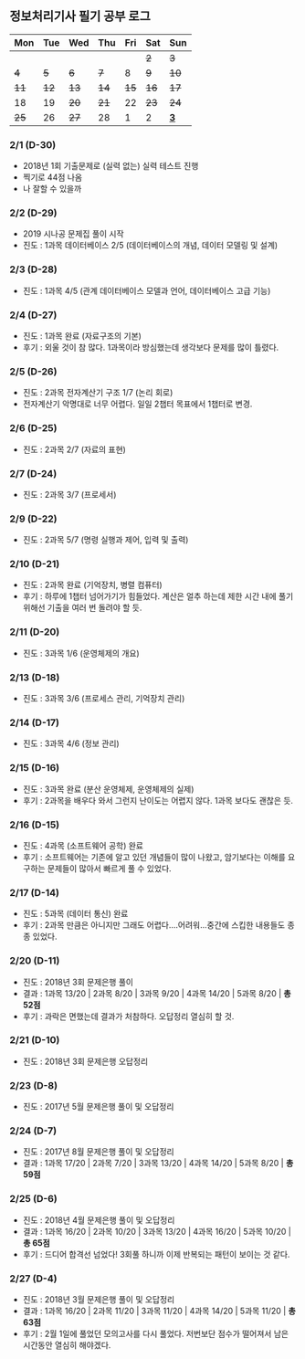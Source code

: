 ## 정보처리기사 필기 공부 로그

| Mon  | Tue  | Wed  | Thu  | Fri  | Sat  | Sun          |
| ---- | ---- | ---- | ---- | ---- | ---- | ------------ |
|      |      |      |      |      | <del>2</del>    | <del>3</del>            |
| <del>4</del>    | <del>5</del>    | <del>6</del>    | <del>7</del>    | 8    | <del>9</del>    | <del>10</del>           |
| <del>11</del>   | <del>12</del>   | <del>13</del>   | <del>14</del>   | <del>15</del>   | <del>16</del>   | <del>17</del>           |
| 18   | 19   | <del>20</del>   | <del>21</del>   | 22   | <del>23</del>   | <del>24</del>           |
| <del>25</del>   | 26   | <del>27</del>   | 28   | 1    | 2    | <u>**3**</u> |



### 2/1 (D-30)

- 2018년 1회 기출문제로 (실력 없는) 실력 테스트 진행
- 찍기로 44점 나옴
- 나 잘할 수 있을까



### 2/2 (D-29)

- 2019 시나공 문제집 풀이 시작
- 진도 : 1과목 데이터베이스 2/5 (데이터베이스의 개념, 데이터 모델링 및 설계)



### 2/3 (D-28)

- 진도 : 1과목 4/5 (관계 데이터베이스 모델과 언어, 데이터베이스 고급 기능)



### 2/4 (D-27)

- 진도 : 1과목 완료 (자료구조의 기본)
- 후기 : 외울 것이 참 많다. 1과목이라 방심했는데 생각보다 문제를 많이 틀렸다.



### 2/5 (D-26)

- 진도 : 2과목 전자계산기 구조 1/7 (논리 회로)
- 전자계산기 악명대로 너무 어렵다. 일일 2챕터 목표에서 1챕터로 변경.



### 2/6 (D-25)

- 진도 : 2과목 2/7 (자료의 표현)



### 2/7 (D-24)

- 진도 : 2과목 3/7 (프로세서)



### 2/9 (D-22)

- 진도 : 2과목 5/7 (명령 실행과 제어, 입력 및 출력)



### 2/10 (D-21)

- 진도 : 2과목 완료 (기억장치, 병렬 컴퓨터)
- 후기 : 하루에 1챕터 넘어가기가 힘들었다. 계산은 얼추 하는데 제한 시간 내에 풀기 위해선 기출을 여러 번 돌려야 할 듯.


### 2/11 (D-20)

- 진도 : 3과목 1/6 (운영체제의 개요)



### 2/13 (D-18)

- 진도 : 3과목 3/6 (프로세스 관리, 기억장치 관리)



### 2/14 (D-17)

- 진도 : 3과목 4/6 (정보 관리)



### 2/15 (D-16)

- 진도 : 3과목 완료 (분산 운영체제, 운영체제의 실제)
- 후기 : 2과목을 배우다 와서 그런지 난이도는 어렵지 않다. 1과목 보다도 괜찮은 듯.


### 2/16 (D-15)

- 진도 : 4과목 (소프트웨어 공학) 완료
- 후기 : 소프트웨어는 기존에 알고 있던 개념들이 많이 나왔고, 암기보다는 이해를 요구하는 문제들이 많아서 빠르게 풀 수 있었다. 


### 2/17 (D-14)

- 진도 : 5과목 (데이터 통신) 완료
- 후기 : 2과목 만큼은 아니지만 그래도 어렵다....어려워...중간에 스킵한 내용들도 종종 있었다.



### 2/20 (D-11)

- 진도 : 2018년 3회 문제은행 풀이
- 결과 : 1과목 13/20 | 2과목 8/20 | 3과목 9/20 | 4과목 14/20 | 5과목 8/20 | <b>총 52점</b>
- 후기 : 과락은 면했는데 결과가 처참하다. 오답정리 열심히 할 것.



### 2/21 (D-10)

- 진도 : 2018년 3회 문제은행 오답정리



### 2/23 (D-8)

- 진도 : 2017년 5월 문제은행 풀이 및 오답정리



### 2/24 (D-7)

- 진도 : 2017년 8월 문제은행 풀이 및 오답정리
- 결과 : 1과목 17/20 | 2과목 7/20 | 3과목 13/20 | 4과목 14/20 | 5과목 8/20 | <b>총 59점</b>



### 2/25 (D-6)

- 진도 : 2018년 4월 문제은행 풀이 및 오답정리
- 결과 : 1과목 16/20 | 2과목 10/20 | 3과목 13/20 | 4과목 16/20 | 5과목 10/20 | <b>총 65점</b>
- 후기 : 드디어 합격선 넘었다! 3회풀 하니까 이제 반복되는 패턴이 보이는 것 같다.



### 2/27 (D-4)

- 진도 : 2018년 3월 문제은행 풀이 및 오답정리
- 결과 : 1과목 16/20 | 2과목 11/20 | 3과목 11/20 | 4과목 14/20 | 5과목 11/20 | <b>총 63점</b>
- 후기 : 2월 1일에 풀었던 모의고사를 다시 풀었다. 저번보단 점수가 떨어져서 남은 시간동안 열심히 해야겠다.

